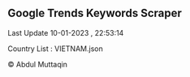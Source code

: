 

## Google Trends Keywords Scraper 
 
Last Update 10-01-2023 , 22:53:14

Country List :
VIETNAM.json



© Abdul Muttaqin 

